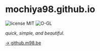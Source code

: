 # mochiya98.github.io
![license MIT](https://img.shields.io/badge/license-MIT-green.svg?style=flat-square) ![O-GL](https://img.shields.io/badge/Front--end-O--GL-222.svg?style=flat-square)

*quick, simple, and beautiful.*    
  
[-> github.m98.be](https://github.m98.be/)  
